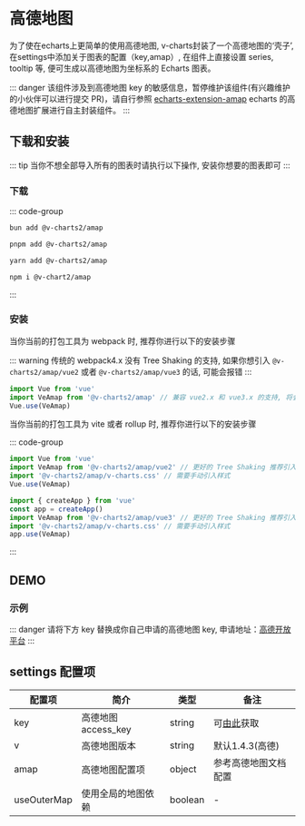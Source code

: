 # 高德地图

为了使在echarts上更简单的使用高德地图, v-charts封装了一个高德地图的‘壳子’, 在settings中添加关于图表的配置（key,amap）, 在组件上直接设置 series, tooltip 等, 便可生成以高德地图为坐标系的 Echarts 图表。

::: danger
该组件涉及到高德地图 key 的敏感信息，暂停维护该组件(有兴趣维护的小伙伴可以进行提交 PR)，请自行参照 [echarts-extension-amap](https://github.com/plainheart/echarts-extension-amap/blob/master/README.zh-CN.md) echarts 的高德地图扩展进行自主封装组件。
:::

## 下载和安装

::: tip
当你不想全部导入所有的图表时请执行以下操作, 安装你想要的图表即可
:::

### 下载

::: code-group

```bash [bun]
bun add @v-charts2/amap
```

```bash [pnpm]
pnpm add @v-charts2/amap
```

```bash [yarn]
yarn add @v-charts2/amap
```

```bash [npm]
npm i @v-chart2/amap
```

:::

### 安装

当你当前的打包工具为 webpack 时, 推荐你进行以下的安装步骤

::: warning
传统的 webpack4.x 没有 Tree Shaking 的支持, 如果你想引入 `@v-charts2/amap/vue2` 或者 `@v-charts2/amap/vue3` 的话, 可能会报错
:::

```javascript
import Vue from 'vue'
import VeAmap from '@v-charts2/amap' // 兼容 vue2.x 和 vue3.x 的支持, 将会自动加载支持 vue2.x 的支持包或者支持 vue3.x 的支持包
Vue.use(VeAmap)
```

当你当前的打包工具为 vite 或者 rollup 时, 推荐你进行以下的安装步骤

::: code-group

```javascript [Vue 2.x]
import Vue from 'vue'
import VeAmap from '@v-charts2/amap/vue2' // 更好的 Tree Shaking 推荐引入 vue2.x 的专属支持包
import '@v-charts2/amap/v-charts.css' // 需要手动引入样式
Vue.use(VeAmap)
```

```javascript [Vue 3.x]
import { createApp } from 'vue'
const app = createApp()
import VeAmap from '@v-charts2/amap/vue3' // 更好的 Tree Shaking 推荐引入 vue3.x 的专属支持包
import '@v-charts2/amap/v-charts.css' // 需要手动引入样式
app.use(VeAmap)
```

:::

## DEMO

### 示例

::: danger
请将下方 key 替换成你自己申请的高德地图 key, 申请地址：[高德开放平台](https://console.amap.com/dev/index)
:::

<!--
```vue preview
<template>
  <ve-amap
    :settings="chartSettings"
    :series="chartSeries"
    :tooltip="chartTooltip" />
</template>

<script>
export default {
  data() {
    this.chartSettings = {
      key: 'edb6420e0cb4fde4073ab264529507ee',
      v: '2.0',
      amap: {
        resizeEnable: true,
        center: [120.14322240845, 30.236064370321],
        zoom: 10
      }
    }
    this.chartTooltip = { show: true }
    return {
      chartSeries: [
        {
          type: 'scatter',
          coordinateSystem: 'bmap',
          data: [
            [120, 30, 1] // 经度, 维度, value, ...
          ]
        }
      ]
    }
  }
}
</script>
```
-->

## settings 配置项

| 配置项      | 简介                | 类型    | 备注                                               |
| ----------- | ------------------- | ------- | -------------------------------------------------- |
| key         | 高德地图 access_key | string  | 可[由此](https://console.amap.com/dev/key/app)获取 |
| v           | 高德地图版本        | string  | 默认1.4.3(高德)                                    |
| amap        | 高德地图配置项      | object  | 参考高德地图文档配置                               |
| useOuterMap | 使用全局的地图依赖  | boolean | -                                                  |
